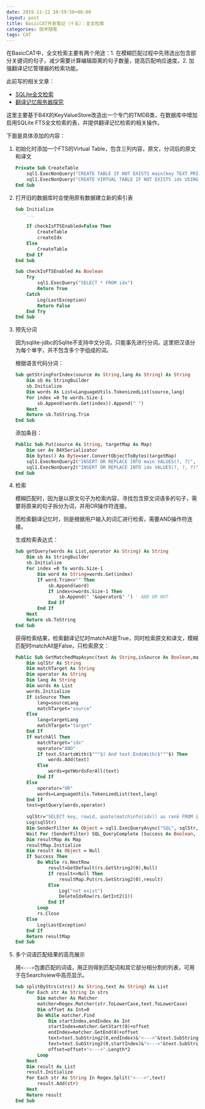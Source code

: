 ```yaml
---
date: 2019-11-12 10:59:50+08:00
layout: post
title: BasicCAT开发笔记（十五）：全文检索
categories: 技术随笔
tags: CAT
---
```


在BasicCAT中，全文检索主要有两个用途：1. 在模糊匹配过程中先筛选出包含部分关键词的句子，减少需要计算编辑距离的句子数量，提高匹配响应速度。2. 加强翻译记忆管理器的检索功能。

此前写的相关文章：

* [SQLite全文检索](/sqlite-full-text-search/)
* [翻译记忆服务器探究 ](/exploration-of-translation-memory-servers/)

这里主要基于B4X的KeyValueStore改造出一个专门的TMDB类，在数据库中增加启用SQLite FTS全文检索的表，并提供翻译记忆检索的相关操作。

下面是具体添加的内容：

1. 初始化时添加一个FTS的Virtual Table，包含三列内容，原文，分词后的原文和译文

	```vb
	Private Sub CreateTable
		sql1.ExecNonQuery("CREATE TABLE IF NOT EXISTS main(key TEXT PRIMARY KEY, value NONE)")
		sql1.ExecNonQuery("CREATE VIRTUAL TABLE IF NOT EXISTS idx USING fts4(key, source, target, notindexed=key)")
	End Sub
	```

2. 打开旧的数据库时会使用原有数据建立新的索引表

	```vb
	Sub Initialize 
	   '...
	   
		If checkIsFTSEnabled=False Then
			CreateTable
			createIdx
		Else
			CreateTable
		End If
	End Sub

	Sub checkIsFTSEnabled As Boolean
		Try
			sql1.ExecQuery("SELECT * FROM idx")
			Return True
		Catch
			Log(LastException)
			Return False
		End Try
	End Sub
	```

3. 预先分词

	因为sqlite-jdbc的Sqlite不支持中文分词，只能事先进行分词。这里把汉语分为每个单字，并不包含多个字组成的词。

	根据语言代码分词：

	```vb
	Sub getStringForIndex(source As String,lang As String) As String
		Dim sb As StringBuilder
		sb.Initialize
		Dim words As List=LanguageUtils.TokenizedList(source,lang)
		For index =0 To words.Size-1
			sb.Append(words.Get(index)).Append(" ")
		Next
		Return sb.ToString.Trim
	End Sub
	```

	添加条目：

	```vb
	Public Sub Put(source As String, targetMap As Map)
		Dim ser As B4XSerializator
		Dim bytes() As Byte=ser.ConvertObjectToBytes(targetMap)
		sql1.ExecNonQuery2("INSERT OR REPLACE INTO main VALUES(?, ?)", Array (source,bytes))
		sql1.ExecNonQuery2("INSERT OR REPLACE INTO idx VALUES(?, ?, ?)", Array (source,getStringForIndex(source,sourceLang),getStringForIndex(targetMap.Get("text"),targetLang)))
	End Sub
	```

4. 检索

	模糊匹配时，因为是以原文句子为检索内容，寻找包含原文词语多的句子，需要将原来的句子拆分为词，并用OR操作符连接。

	而检索翻译记忆时，则是根据用户输入的词汇进行检索，需要AND操作符连接。


	生成检索表达式：


	```vb
	Sub getQuery(words As List,operator As String) As String
		Dim sb As StringBuilder
		sb.Initialize
		For index =0 To words.Size-1
			Dim word As String=words.Get(index)
			If word.Trim<>"" Then
				sb.Append(word)
				If index<>words.Size-1 Then
					sb.Append(" "&operator&" ") ' AND OR NOT
				End If
			End If
		Next
		Return sb.ToString
	End Sub
	```

	获得检索结果，检索翻译记忆时matchAll是True，同时检索原文和译文，模糊匹配时matchAll是False，只检索原文：


	```vb
	Public Sub GetMatchedMapAsync(text As String,isSource As Boolean,matchAll As Boolean) As ResumableSub
		Dim sqlStr As String
		Dim matchTarget As String
		Dim operator As String
		Dim lang As String
		Dim words As List
		words.Initialize
		If isSource Then
			lang=sourceLang
			matchTarget="source"
		Else
			lang=targetLang
			matchTarget="target"
		End If
		If matchAll Then
			matchTarget="idx"
			operator="AND"
			If text.StartsWith($"""$) And text.EndsWith($"""$) Then
				words.Add(text)
			Else
				words=getWordsForAll(text)
			End If
		Else
			operator="OR"
			words=LanguageUtils.TokenizedList(text,lang)
		End If
		text=getQuery(words,operator)
		
		sqlStr="SELECT key, rowid, quote(matchinfo(idx)) as rank FROM idx WHERE "&matchTarget&" MATCH '"&text&"' ORDER BY rank DESC LIMIT 1000 OFFSET 0"
		Log(sqlStr)
		Dim SenderFilter As Object = sql1.ExecQueryAsync("SQL", sqlStr, Null)
		Wait For (SenderFilter) SQL_QueryComplete (Success As Boolean, rs As ResultSet)
		Dim resultMap As Map
		resultMap.Initialize
		Dim result As Object = Null
		If Success Then
			Do While rs.NextRow
				result=GetDefault(rs.GetString2(0),Null)
				If result<>Null Then
					resultMap.Put(rs.GetString2(0),result)
				Else
					Log("not exist")
					DeleteIdxRow(rs.GetInt2(1))
				End If
			Loop
			rs.Close
		Else
			Log(LastException)
		End If
		Return resultMap
	End Sub
	```

5. 多个词语匹配结果的高亮展示

	用`<--->`包裹匹配的词语，用正则得到匹配词和其它部分相分割的列表，可用于在Searchview中高亮显示。

	```vb
	Sub splitByStrs(strs() As String,text As String) As List
		For Each str As String In strs
			Dim matcher As Matcher
			matcher=Regex.Matcher(str.ToLowerCase,text.ToLowerCase)
			Dim offset As Int=0
			Do While matcher.Find
				Dim startIndex,endIndex As Int
				startIndex=matcher.GetStart(0)+offset
				endIndex=matcher.GetEnd(0)+offset
				text=text.SubString2(0,endIndex)&"<--->"&text.SubString2(endIndex,text.Length)
				text=text.SubString2(0,startIndex)&"<--->"&text.SubString2(startIndex,text.Length)
				offset=offset+"<--->".Length*2
			Loop
		Next
		Dim result As List
		result.Initialize
		For Each str As String In Regex.Split("<--->",text)
			result.Add(str)
		Next
		Return result
	End Sub
	```